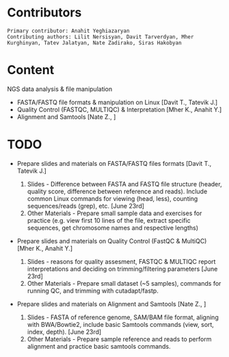   # Contributors
    Primary contributor: Anahit Yeghiazaryan
    Contributing authors: Lilit Nersisyan, Davit Tarverdyan, Mher Kurghinyan, Tatev Jalatyan, Nate Zadirako, Siras Hakobyan
  # Content 
  NGS data analysis & file manipulation
-   FASTA/FASTQ file formats & manipulation on Linux [Davit T., Tatevik J.]
-   Quality Control (FASTQC, MULTIQC) & Interpretation [Mher K., Anahit Y.]
-   Alignment and Samtools [Nate Z., ]
  
  # TODO
-   Prepare slides and materials on FASTA/FASTQ files formats [Davit T., Tatevik J.]
     1. Slides - Difference between FASTA and FASTQ file structure (header, quality score, difference between reference and reads). Include common Linux commands for viewing (head, less), counting sequences/reads (grep), etc.  [June 23rd] 
     2. Other Materials - Prepare small sample data and exercises for practice (e.g. view first 10 lines of the file, extract specific sequences, get chromosome names and respective lengths)

-   Prepare slides and materials on Quality Control (FastQC & MultiQC) [Mher K., Anahit Y.]
     1. Slides - reasons for quality assesment, FASTQC & MULTIQC report interpretations and deciding on trimming/filtering parameters [June 23rd]
     2. Other Materials - Prepare small dataset (~5 samples), commands for running QC, and trimming with cutadapt/fastp.
 
-   Prepare slides and materials on Alignment and Samtools [Nate Z., ]
     1. Slides - FASTA of reference genome, SAM/BAM file format, aligning with BWA/Bowtie2, include basic Samtools commands (view, sort, index, depth). [June 23rd]
     3. Other Materials - Prepare sample reference and reads to perform alignment and practice basic samtools commands.

